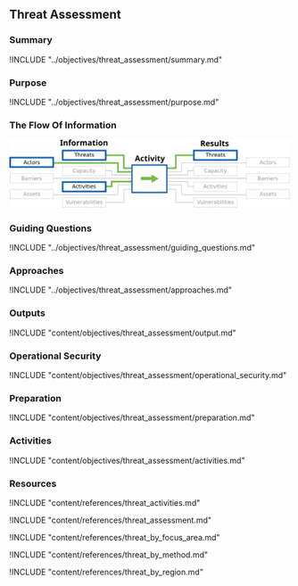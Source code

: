 ## Threat Assessment

### Summary
!INCLUDE "../objectives/threat_assessment/summary.md"

### Purpose
!INCLUDE "../objectives/threat_assessment/purpose.md"

### The Flow Of Information
![Threat Assessment Information Flow](content/images/info_flows/threat_assessment.svg)

### Guiding Questions
!INCLUDE "../objectives/threat_assessment/guiding_questions.md"

### Approaches
!INCLUDE "../objectives/threat_assessment/approaches.md"

### Outputs
!INCLUDE "content/objectives/threat_assessment/output.md"

### Operational Security
!INCLUDE "content/objectives/threat_assessment/operational_security.md"

### Preparation
!INCLUDE "content/objectives/threat_assessment/preparation.md"

### Activities
!INCLUDE "content/objectives/threat_assessment/activities.md"

### Resources
<div class="greybox">

!INCLUDE "content/references/threat_activities.md"

!INCLUDE "content/references/threat_assessment.md"

!INCLUDE "content/references/threat_by_focus_area.md"

!INCLUDE "content/references/threat_by_method.md"

!INCLUDE "content/references/threat_by_region.md"
</div>
